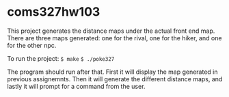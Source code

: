 # coms327hw103

This project generates the distance maps under the actual front end map. There are three maps generated: one for the rival, one for the hiker, and one for the other npc. 

To run the project: 
```$ make```
```$ ./poke327```

The program should run after that. First it will display the map generated in previous assignemnts. Then it will generate the different distance maps, and lastly it will prompt for a command from the user. 